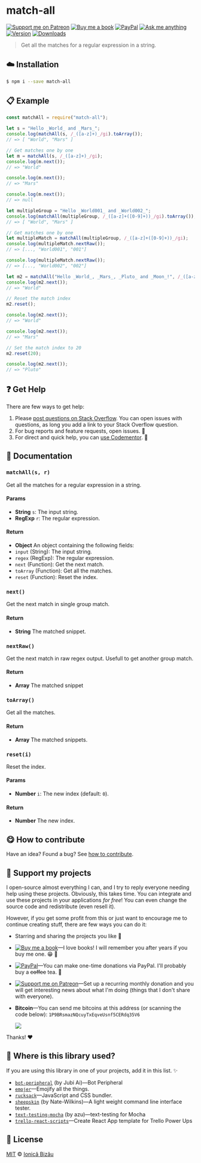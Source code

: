 <!-- Please do not edit this file. Edit the `blah` field in the `package.json` instead. If in doubt, open an issue. -->


# match-all

 [![Support me on Patreon][badge_patreon]][patreon] [![Buy me a book][badge_amazon]][amazon] [![PayPal][badge_paypal_donate]][paypal-donations] [![Ask me anything](https://img.shields.io/badge/ask%20me-anything-1abc9c.svg)](https://github.com/IonicaBizau/ama) [![Version](https://img.shields.io/npm/v/match-all.svg)](https://www.npmjs.com/package/match-all) [![Downloads](https://img.shields.io/npm/dt/match-all.svg)](https://www.npmjs.com/package/match-all)

> Get all the matches for a regular expression in a string.

## :cloud: Installation

```sh
$ npm i --save match-all
```


## :clipboard: Example



```js
const matchAll = require("match-all");

let s = "Hello _World_ and _Mars_";
console.log(matchAll(s, /_([a-z]+)_/gi).toArray());
// => [ "World", "Mars" ]

// Get matches one by one
let m = matchAll(s, /_([a-z]+)_/gi);
console.log(m.next());
// => "World"

console.log(m.next());
// => "Mars"

console.log(m.next());
// => null

let multipleGroup = "Hello _World001_ and _World002_";
console.log(matchAll(multipleGroup, /_([a-z]+([0-9]+))_/gi).toArray());
// => [ "World", "Mars" ]

// Get matches one by one
let multipleMatch = matchAll(multipleGroup, /_([a-z]+([0-9]+))_/gi);
console.log(multipleMatch.nextRaw());
// => [..., "World001", "001"]

console.log(multipleMatch.nextRaw());
// => [..., "World002", "002"]

let m2 = matchAll("Hello _World_, _Mars_, _Pluto_ and _Moon_!", /_([a-z]+)_/gi);
console.log(m2.next());
// => "World"

// Reset the match index
m2.reset();

console.log(m2.next());
// => "World"

console.log(m2.next());
// => "Mars"

// Set the match index to 20
m2.reset(20);

console.log(m2.next());
// => "Pluto"
```



## :question: Get Help

There are few ways to get help:

 1. Please [post questions on Stack Overflow](https://stackoverflow.com/questions/ask). You can open issues with questions, as long you add a link to your Stack Overflow question.
 2. For bug reports and feature requests, open issues. :bug:
 3. For direct and quick help, you can [use Codementor](https://www.codementor.io/johnnyb). :rocket:


## :memo: Documentation


### `matchAll(s, r)`
Get all the matches for a regular expression in a string.

#### Params

- **String** `s`: The input string.
- **RegExp** `r`: The regular expression.

#### Return
- **Object** An object containing the following fields:
 - `input` (String): The input string.
 - `regex` (RegExp): The regular expression.
 - `next` (Function): Get the next match.
 - `toArray` (Function): Get all the matches.
 - `reset` (Function): Reset the index.

### `next()`
Get the next match in single group match.

#### Return
- **String** The matched snippet.

### `nextRaw()`
Get the next match in raw regex output. Usefull to get another group match.

#### Return
- **Array** The matched snippet

### `toArray()`
Get all the matches.

#### Return
- **Array** The matched snippets.

### `reset(i)`
Reset the index.

#### Params

- **Number** `i`: The new index (default: `0`).

#### Return
- **Number** The new index.



## :yum: How to contribute
Have an idea? Found a bug? See [how to contribute][contributing].


## :sparkling_heart: Support my projects

I open-source almost everything I can, and I try to reply everyone needing help using these projects. Obviously,
this takes time. You can integrate and use these projects in your applications *for free*! You can even change the source code and redistribute (even resell it).

However, if you get some profit from this or just want to encourage me to continue creating stuff, there are few ways you can do it:

 - Starring and sharing the projects you like :rocket:
 - [![Buy me a book][badge_amazon]][amazon]—I love books! I will remember you after years if you buy me one. :grin: :book:
 - [![PayPal][badge_paypal]][paypal-donations]—You can make one-time donations via PayPal. I'll probably buy a ~~coffee~~ tea. :tea:
 - [![Support me on Patreon][badge_patreon]][patreon]—Set up a recurring monthly donation and you will get interesting news about what I'm doing (things that I don't share with everyone).
 - **Bitcoin**—You can send me bitcoins at this address (or scanning the code below): `1P9BRsmazNQcuyTxEqveUsnf5CERdq35V6`

    ![](https://i.imgur.com/z6OQI95.png)

Thanks! :heart:


## :dizzy: Where is this library used?
If you are using this library in one of your projects, add it in this list. :sparkles:


 - [`bot-peripheral`](https://github.com/JubiAi/bot-peripheral#readme) (by Jubi Ai)—Bot Peripheral
 - [`emojer`](https://github.com/IonicaBizau/emojer#readme)—Emojify all the things.
 - [`rucksack`](https://github.com/IonicaBizau/rucksack-new#readme)—JavaScript and CSS bundler.
 - [`sheepskin`](http://github.com/nate-wilkins/sheepskin) (by Nate-Wilkins)—A light weight command line interface tester.
 - [`text-testing-mocha`](https://github.com/azu/text-testing-mocha) (by azu)—text-testing for Mocha
 - [`trello-react-scripts`](https://npmjs.com/package/trello-react-scripts)—Create React App template for Trello Power Ups

## :scroll: License

[MIT][license] © [Ionică Bizău][website]

[badge_patreon]: http://ionicabizau.github.io/badges/patreon.svg
[badge_amazon]: http://ionicabizau.github.io/badges/amazon.svg
[badge_paypal]: http://ionicabizau.github.io/badges/paypal.svg
[badge_paypal_donate]: http://ionicabizau.github.io/badges/paypal_donate.svg
[patreon]: https://www.patreon.com/ionicabizau
[amazon]: http://amzn.eu/hRo9sIZ
[paypal-donations]: https://www.paypal.com/cgi-bin/webscr?cmd=_s-xclick&hosted_button_id=RVXDDLKKLQRJW
[donate-now]: http://i.imgur.com/6cMbHOC.png

[license]: http://showalicense.com/?fullname=Ionic%C4%83%20Biz%C4%83u%20%3Cbizauionica%40gmail.com%3E%20(https%3A%2F%2Fionicabizau.net)&year=2015#license-mit
[website]: https://ionicabizau.net
[contributing]: /CONTRIBUTING.md
[docs]: /DOCUMENTATION.md
